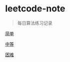 # leetcode-note

> 每日算法练习记录

[简单](problem/simple/readme.md)

[中等](problem/mid/readme.md)

[困难](problem/diff/readme.md)



